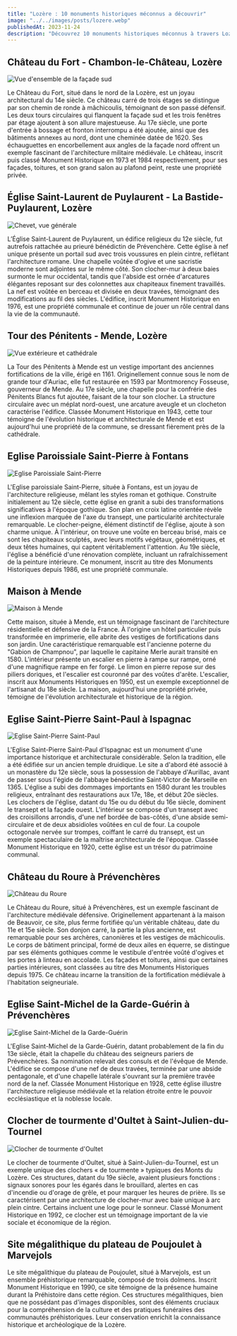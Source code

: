 ```yaml
---
title: "Lozère : 10 monuments historiques méconnus a découvrir"
image: "../../images/posts/lozere.webp"
publishedAt: 2023-11-24
description: "Découvrez 10 monuments historiques méconnus à travers Lozère, dont Chambon-le-Château, La Bastide-Puylaurent, Mende, Fontans, Ispagnac, Prévenchères, et Marvejols."
---
```


## Château du Fort - Chambon-le-Château, Lozère

![Vue d'ensemble de la façade sud](https://s3.eu-west-3.amazonaws.com/pop-phototeque/memoire/MHR91_20094800513/mhr91_20094800513za_p.jpg)

Le Château du Fort, situé dans le nord de la Lozère, est un joyau architectural du 14e siècle. Ce château carré de trois étages se distingue par son chemin de ronde à mâchicoulis, témoignant de son passé défensif. Les deux tours circulaires qui flanquent la façade sud et les trois fenêtres par étage ajoutent à son allure majestueuse. Au 17e siècle, une porte d'entrée à bossage et fronton interrompu a été ajoutée, ainsi que des bâtiments annexes au nord, dont une cheminée datée de 1620. Ses échauguettes en encorbellement aux angles de la façade nord offrent un exemple fascinant de l'architecture militaire médiévale. Le château, inscrit puis classé Monument Historique en 1973 et 1984 respectivement, pour ses façades, toitures, et son grand salon au plafond peint, reste une propriété privée.

## Église Saint-Laurent de Puylaurent - La Bastide-Puylaurent, Lozère

![Chevet, vue générale](https://s3.eu-west-3.amazonaws.com/pop-phototeque/memoire/AP80L042049/sap04_80l042049_p.jpg)

L’Église Saint-Laurent de Puylaurent, un édifice religieux du 12e siècle, fut autrefois rattachée au prieuré bénédictin de Prévenchère. Cette église à nef unique présente un portail sud avec trois voussures en plein cintre, reflétant l'architecture romane. Une chapelle voûtée d'ogive et une sacristie moderne sont adjointes sur le même côté. Son clocher-mur à deux baies surmonte le mur occidental, tandis que l'abside est ornée d'arcatures élégantes reposant sur des colonnettes aux chapiteaux finement travaillés. La nef est voûtée en berceau et divisée en deux travées, témoignant des modifications au fil des siècles. L'édifice, inscrit Monument Historique en 1976, est une propriété communale et continue de jouer un rôle central dans la vie de la communauté.

## Tour des Pénitents - Mende, Lozère

![Vue extérieure et cathédrale](https://s3.eu-west-3.amazonaws.com/pop-phototeque/memoire/MHR91_20114810137/mhr91_20114810137nuca_p.jpg)

La Tour des Pénitents à Mende est un vestige important des anciennes fortifications de la ville, érigé en 1161. Originellement connue sous le nom de grande tour d'Auriac, elle fut restaurée en 1593 par Montmorency Fosseuse, gouverneur de Mende. Au 17e siècle, une chapelle pour la confrérie des Pénitents Blancs fut ajoutée, faisant de la tour son clocher. La structure circulaire avec un méplat nord-ouest, une arcature aveugle et un clocheton caractérise l'édifice. Classée Monument Historique en 1943, cette tour témoigne de l'évolution historique et architecturale de Mende et est aujourd'hui une propriété de la commune, se dressant fièrement près de la cathédrale.

## Eglise Paroissiale Saint-Pierre à Fontans

![Eglise Paroissiale Saint-Pierre](https://s3.eu-west-3.amazonaws.com/pop-phototeque/memoire/MHR91_20094800805/mhr91_20094800805za_p.jpg)

L'Eglise paroissiale Saint-Pierre, située à Fontans, est un joyau de l'architecture religieuse, mêlant les styles roman et gothique. Construite initialement au 12e siècle, cette église en granit a subi des transformations significatives à l'époque gothique. Son plan en croix latine orientée révèle une inflexion marquée de l'axe du transept, une particularité architecturale remarquable. Le clocher-peigne, élément distinctif de l'église, ajoute à son charme unique. À l'intérieur, on trouve une voûte en berceau brisé, mais ce sont les chapiteaux sculptés, avec leurs motifs végétaux, géométriques, et deux têtes humaines, qui captent véritablement l'attention. Au 19e siècle, l'église a bénéficié d'une rénovation complète, incluant un rafraîchissement de la peinture intérieure. Ce monument, inscrit au titre des Monuments Historiques depuis 1986, est une propriété communale. 

## Maison à Mende

![Maison à Mende](https://s3.eu-west-3.amazonaws.com/pop-phototeque/memoire/APMH00265234/sap91_mh00265234_p.jpg)

Cette maison, située à Mende, est un témoignage fascinant de l'architecture résidentielle et défensive de la France. À l'origine un hôtel particulier puis transformée en imprimerie, elle abrite des vestiges de fortifications dans son jardin. Une caractéristique remarquable est l'ancienne poterne du "Gabion de Champnou", par laquelle le capitaine Merle aurait transité en 1580. L'intérieur présente un escalier en pierre à rampe sur rampe, orné d'une magnifique rampe en fer forgé. Le limon en pierre repose sur des piliers doriques, et l'escalier est couronné par des voûtes d'arête. L'escalier, inscrit aux Monuments Historiques en 1950, est un exemple exceptionnel de l'artisanat du 18e siècle. La maison, aujourd'hui une propriété privée, témoigne de l'évolution architecturale et historique de la région.

## Eglise Saint-Pierre Saint-Paul à Ispagnac

![Eglise Saint-Pierre Saint-Paul](https://s3.eu-west-3.amazonaws.com/pop-phototeque/memoire/AP22NU13172/sap08_22nu13172_p.jpg)

L'Eglise Saint-Pierre Saint-Paul d'Ispagnac est un monument d'une importance historique et architecturale considérable. Selon la tradition, elle a été édifiée sur un ancien temple druidique. Le site a d'abord été associé à un monastère du 12e siècle, sous la possession de l'abbaye d'Aurillac, avant de passer sous l'égide de l'abbaye bénédictine Saint-Victor de Marseille en 1365. L'église a subi des dommages importants en 1580 durant les troubles religieux, entraînant des restaurations aux 17e, 18e, et début 20e siècles. Les clochers de l'église, datant du 15e ou du début du 16e siècle, dominent le transept et la façade ouest. L'intérieur se compose d'un transept avec des croisillons arrondis, d'une nef bordée de bas-côtés, d'une abside semi-circulaire et de deux absidioles voûtées en cul de four. La coupole octogonale nervée sur trompes, coiffant le carré du transept, est un exemple spectaculaire de la maîtrise architecturale de l'époque. Classée Monument Historique en 1920, cette église est un trésor du patrimoine communal.

## Château du Roure à Prévenchères

![Château du Roure](https://s3.eu-west-3.amazonaws.com/pop-phototeque/memoire/MHR91_20094805363/mhr91_20094805363z_p.jpg)

Le Château du Roure, situé à Prévenchères, est un exemple fascinant de l'architecture médiévale défensive. Originellement appartenant à la maison de Beauvoir, ce site, plus ferme fortifiée qu'un véritable château, date du 11e et 15e siècle. Son donjon carré, la partie la plus ancienne, est remarquable pour ses archères, canonières et les vestiges de mâchicoulis. Le corps de bâtiment principal, formé de deux ailes en équerre, se distingue par ses éléments gothiques comme le vestibule d'entrée voûté d'ogives et les portes à linteau en accolade. Les façades et toitures, ainsi que certaines parties intérieures, sont classées au titre des Monuments Historiques depuis 1975. Ce château incarne la transition de la fortification médiévale à l'habitation seigneuriale.


## Eglise Saint-Michel de la Garde-Guérin à Prévenchères

![Eglise Saint-Michel de la Garde-Guérin](https://s3.eu-west-3.amazonaws.com/pop-phototeque/memoire/AP80L041999/sap04_80l041999_p.jpg)

L'Eglise Saint-Michel de la Garde-Guérin, datant probablement de la fin du 13e siècle, était la chapelle du château des seigneurs pariers de Prévenchères. Sa nomination relevait des consuls et de l'évêque de Mende. L'édifice se compose d'une nef de deux travées, terminée par une abside pentagonale, et d'une chapelle latérale s'ouvrant sur la première travée nord de la nef. Classée Monument Historique en 1928, cette église illustre l'architecture religieuse médiévale et la relation étroite entre le pouvoir ecclésiastique et la noblesse locale.

## Clocher de tourmente d'Oultet à Saint-Julien-du-Tournel

![Clocher de tourmente d'Oultet](https://s3.eu-west-3.amazonaws.com/pop-phototeque/memoire/MHR91_20094802257/mhr91_20094802257za_p.jpg)

Le clocher de tourmente d'Oultet, situé à Saint-Julien-du-Tournel, est un exemple unique des clochers « de tourmente » typiques des Monts du Lozère. Ces structures, datant du 19e siècle, avaient plusieurs fonctions : signaux sonores pour les égarés dans le brouillard, alertes en cas d'incendie ou d'orage de grêle, et pour marquer les heures de prière. Ils se caractérisent par une architecture de clocher-mur avec baie unique à arc plein cintre. Certains incluent une loge pour le sonneur. Classé Monument Historique en 1992, ce clocher est un témoignage important de la vie sociale et économique de la région.


## Site mégalithique du plateau de Poujoulet à Marvejols

Le site mégalithique du plateau de Poujoulet, situé à Marvejols, est un ensemble préhistorique remarquable, composé de trois dolmens. Inscrit Monument Historique en 1990, ce site témoigne de la présence humaine durant la Préhistoire dans cette région. Ces structures mégalithiques, bien que ne possédant pas d'images disponibles, sont des éléments cruciaux pour la compréhension de la culture et des pratiques funéraires des communautés préhistoriques. Leur conservation enrichit la connaissance historique et archéologique de la Lozère.
